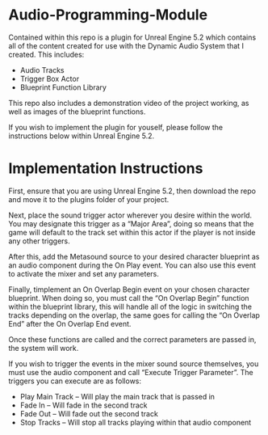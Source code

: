 # Audio-Programming-Module

Contained within this repo is a plugin for Unreal Engine 5.2 which contains all of the content created for use with the Dynamic Audio System that I created.
This includes:
 - Audio Tracks
 - Trigger Box Actor
 - Blueprint Function Library

This repo also includes a demonstration video of the project working, as well as images of the blueprint functions.

If you wish to implement the plugin for youself, please follow the instructions below within Unreal Engine 5.2.

# Implementation Instructions
First, ensure that you are using Unreal Engine 5.2, then download the repo and move it to the plugins folder of your project.

Next, place the sound trigger actor wherever you desire within the world. You may designate this trigger as a “Major Area”, doing so means that the game will default to the track set within this actor if the player is not inside any other triggers.

After this, add the Metasound source to your desired character blueprint as an audio component during the On Play event. You can also use this event to activate the mixer and set any parameters.

Finally, timplement an On Overlap Begin event on your chosen character blueprint. When doing so, you must call the “On Overlap Begin” function within the blueprint library, this will handle all of the logic in switching the tracks depending on the overlap, the same goes for calling the “On Overlap End” after the On Overlap End event.

Once these functions are called and the correct parameters are passed in, the system will work.

If you wish to trigger the events in the mixer sound source themselves, you must use the audio component and call “Execute Trigger Parameter”. The triggers you can execute are as follows:
-	Play Main Track – Will play the main track that is passed in
-	Fade In – Will fade in the second track
-	Fade Out – Will fade out the second track
-	Stop Tracks – Will stop all tracks playing within that audio component

